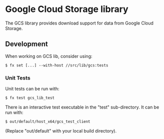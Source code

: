 # Google Cloud Storage library

The GCS library provides download support for data from Google Cloud Storage.

## Development

When working on GCS lib, consider using:

```
$ fx set [...] --with-host //src/lib/gcs:tests
```

### Unit Tests

Unit tests can be run with:

```
$ fx test gcs_lib_test
```

There is an interactive test executable in the "test" sub-directory. It can be
run with:

```
$ out/default/host_x64/gcs_test_client
```
(Replace "out/default" with your local build directory).
